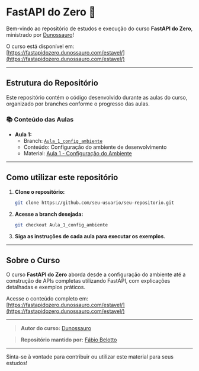 # FastAPI do Zero 🚀

Bem-vindo ao repositório de estudos e execução do curso **FastAPI do Zero**, ministrado por [Dunossauro](https://github.com/dunossauro)!

O curso está disponível em: [https://fastapidozero.dunossauro.com/estavel/](https://fastapidozero.dunossauro.com/estavel/)

---

## Estrutura do Repositório

Este repositório contém o código desenvolvido durante as aulas do curso, organizado por branches conforme o progresso das aulas.

### 📚 Conteúdo das Aulas

- **Aula 1:**
  - Branch: [`Aula_1_config_ambiente`](https://github.com/seu-usuario/seu-repositorio/tree/Aula_1_config_ambiente)
  - Conteúdo: Configuração do ambiente de desenvolvimento
  - Material: [Aula 1 - Configuração do Ambiente](https://fastapidozero.dunossauro.com/estavel/01/)

---

## Como utilizar este repositório

1. **Clone o repositório:**
   ```bash
   git clone https://github.com/seu-usuario/seu-repositorio.git
   ```
2. **Acesse a branch desejada:**
   ```bash
   git checkout Aula_1_config_ambiente
   ```
3. **Siga as instruções de cada aula para executar os exemplos.**

---

## Sobre o Curso

O curso **FastAPI do Zero** aborda desde a configuração do ambiente até a construção de APIs completas utilizando FastAPI, com explicações detalhadas e exemplos práticos.

Acesse o conteúdo completo em: [https://fastapidozero.dunossauro.com/estavel/](https://fastapidozero.dunossauro.com/estavel/)

---

> **Autor do curso:** [Dunossauro](https://github.com/dunossauro)

> **Repositório mantido por:** [Fábio Belotto](https://github.com/frbelotto)

---

Sinta-se à vontade para contribuir ou utilizar este material para seus estudos!